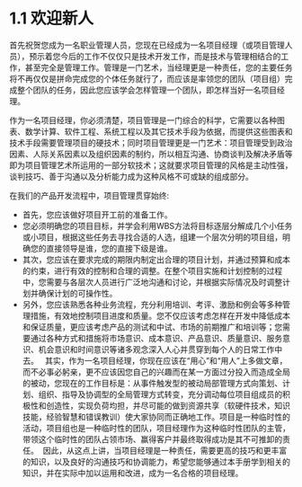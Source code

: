 # 1.1 欢迎新人

首先祝贺您成为一名职业管理人员，您现在已经成为一名项目经理（或项目管理人员），预示着您今后的工作不仅仅只是技术开发工作，而是技术与管理相结合的工作，甚至完全是管理工作。管理是一门艺术，当经理更是一种责任，您的主要任务将不再仅仅是拼命完成您的个体任务就行了，而应该是率领您的团队（项目组）完成整个团队的任务，因此您应该学会怎样管理一个团队，即怎样当好一名项目经理。 

作为一名项目经理，你必须清楚，项目管理是一门综合的科学，它需要以各种图表、数学计算、软件工程、系统工程以及其它技术手段为依据，而提供这些图表和技术手段需要管理项目的硬技术；同时项目管理更是一门艺术：项目管理受到政治因素、人际关系因素以及组织因素的制约，所以相互沟通、协商谈判及解决矛盾等即为项目管理艺术所运用的一部分软技术；这就要求项目管理的风格是主动性强，谈判技巧、善于沟通以及分析能力成为这种风格不可或缺的组成部分。 

在我们的产品开发流程中，项目管理贯穿始终:
- 首先，您应该做好项目开工前的准备工作。
- 您必须明确您的项目目标，并学会利用WBS方法将目标逐层分解成几个小任务或小项目，根据这些任务去寻找合适的人选，组建一个层次分明的项目组，明确您的直接领导是谁，您的直接下级是谁。 
- 其次，您应该在要求完成的期限内制定出合理的项目计划，并通过预算和成本的约束，进行有效的控制和合理的调整。在整个项目实施和计划控制的过程中，您需要与各层次人员进行广泛地沟通和讨论，并根据实际情况及时调整计划并确保计划的可操作性。 
- 另外，您应该熟悉各种业务流程，充分利用培训、考评、激励和例会等多种管理措施，有效地控制项目进度和质量。您不仅应该考虑怎样在开发中降低成本和保证质量，更应该考虑产品的测试和中试、市场的前期推广和培训等；您需要通过各种方式和措施将市场意识、成本意识、产品意识、质量意识、服务意识、机会意识和时间意识等诸多观念深入人心并贯穿到每个人的日常工作中去。
 
其实，作为一名项目经理，你现在应该在“用心”和“用人”上多做文章，而不必事必躬亲，更不应该因您自己的兴趣而在某一方面过分投入而造成全局的被动，您现在的工作目标是：从事件触发型的被动局部管理方式向策划、计划、组织、指导及协调型的全局管理方式转变，充分调动每位项目组成员的积极性和创造性，实现负荷均担，并尽可能的做到资源共享（软硬件技术，知识技能，经验智慧和错误教训）使大家协同而正确地工作。项目是一种临时性的活动，项目组也是一种临时性的团队，项目经理作为这种临时性团队的主管，带领这个临时性的团队占领市场、赢得客户并最终取得成功是其不可推卸的责任。 
因此，从这点上讲，当项目经理是一种责任，需要更高的技巧和更丰富的知识，以及良好的沟通技巧和协调能力，希望您能够通过本手册学到相关的知识，并在实际中加以运用和改进，成为一名合格的项目经理。
